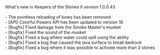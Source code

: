 What's new in Keepers of the Stones II version 1.0.0.43<br/>
<br />- The pointless reloading of bows has been removed
<br />- [API] Colorful Powers API has been updated to version 16
<br />- [Bugfix] Fixed damage from the Smoke Master's musket
<br />- [Bugfix] Fixed the sound of the musket
<br />- [Bugfix] Fixed a bug where water could spill using the ability
<br />- [Bugfix] Fixed a bug that caused the lava surface to break bedrock
<br />- [Bugfix] Fixed a bug where it was possible to activate more than 3 stones